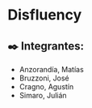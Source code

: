 # Disfluency

## ✒️ Integrantes:  
* Anzorandía, Matías
* Bruzzoni, José
* Cragno, Agustín
* Simaro, Julián

